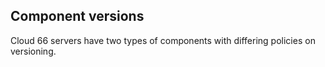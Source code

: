 

## Component versions

Cloud 66 servers have two types of components with differing policies on versioning.

